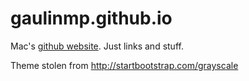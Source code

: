 # gaulinmp.github.io

Mac's [github website](//:gaulinmp.github.io). Just links and stuff.

Theme stolen from http://startbootstrap.com/grayscale
